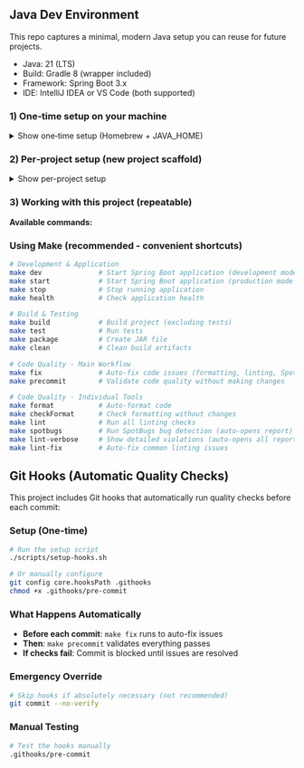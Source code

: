 ## Java Dev Environment

This repo captures a minimal, modern Java setup you can reuse for future projects.

- Java: 21 (LTS)
- Build: Gradle 8 (wrapper included)
- Framework: Spring Boot 3.x
- IDE: IntelliJ IDEA or VS Code (both supported)

### 1) One‑time setup on your machine

<details><summary>Show one‑time setup (Homebrew + JAVA_HOME)</summary>

```bash
brew install --cask temurin@21
brew install gradle maven
brew install --cask intellij-idea-ce  # or intellij-idea

# Code quality tools (optional - formatter is built into Gradle)
# brew install google-java-format  # Not needed - using built-in formatter

# Optional but useful
brew install --cask docker
brew install jenv
```

Ensure `JAVA_HOME` points to JDK 21 (add to `~/.zshrc`):

```bash
echo 'export JAVA_HOME=$(/usr/libexec/java_home -v 21)' >> ~/.zshrc
echo 'export PATH="$JAVA_HOME/bin:$PATH"' >> ~/.zshrc
source ~/.zshrc
```

Verify:

```bash
java -version
gradle -v || true  # optional; project uses the Gradle wrapper
```

</details>

### 2) Per‑project setup (new project scaffold)

<details><summary>Show per-project setup</summary>

When starting a brand‑new Spring Boot project, generate via Spring Initializr (terminal).

Terminal (downloads a zip, unzips into current dir):

```bash
curl -fsSL https://start.spring.io/starter.zip \
  -d type=gradle-project \
  -d language=java \
  -d javaVersion=21 \
  -d packaging=jar \
  -d name=app \
  -d groupId=com.example \
  -d artifactId=app \
  -d dependencies=web,actuator,testcontainers \
  -d baseDir=app \
  -o app.zip
unzip -q app.zip
rsync -a app/ .
rm -rf app app.zip
```

</details>

### 3) Working with this project (repeatable)

**Available commands:**

### Using Make (recommended - convenient shortcuts)

```bash
# Development & Application
make dev              # Start Spring Boot application (development mode with hot reload)
make start            # Start Spring Boot application (production mode from JAR)
make stop             # Stop running application
make health           # Check application health

# Build & Testing
make build            # Build project (excluding tests)
make test             # Run tests
make package          # Create JAR file
make clean            # Clean build artifacts

# Code Quality - Main Workflow
make fix              # Auto-fix code issues (formatting, linting, SpotBugs)
make precommit        # Validate code quality without making changes

# Code Quality - Individual Tools
make format           # Auto-format code
make checkFormat      # Check formatting without changes
make lint             # Run all linting checks
make spotbugs         # Run SpotBugs bug detection (auto-opens report)
make lint-verbose     # Show detailed violations (auto-opens all reports)
make lint-fix         # Auto-fix common linting issues
```

## Git Hooks (Automatic Quality Checks)

This project includes Git hooks that automatically run quality checks before each commit:

### Setup (One-time)

```bash
# Run the setup script
./scripts/setup-hooks.sh

# Or manually configure
git config core.hooksPath .githooks
chmod +x .githooks/pre-commit
```

### What Happens Automatically

- **Before each commit**: `make fix` runs to auto-fix issues
- **Then**: `make precommit` validates everything passes
- **If checks fail**: Commit is blocked until issues are resolved

### Emergency Override

```bash
# Skip hooks if absolutely necessary (not recommended)
git commit --no-verify
```

### Manual Testing

```bash
# Test the hooks manually
.githooks/pre-commit
```
